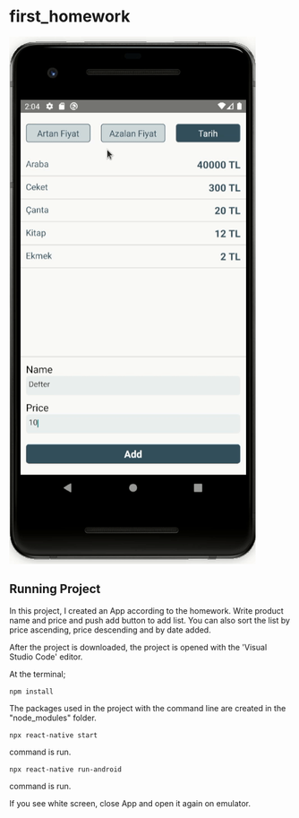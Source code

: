 # first_homework

 ![](video.gif)

## Running Project

In this project, I created an App according to the homework. Write product name and price and push add button to add list. You can also sort the list by price ascending, price descending and by date added.

After the project is downloaded, the project is opened with the 'Visual Studio Code' editor.

At the terminal;
```
npm install

```
The packages used in the project with the command line are created in the "node_modules" folder.
```
npx react-native start
```
command is run.
```
npx react-native run-android
```
command is run.

If you see white screen, close App and open it again on emulator.